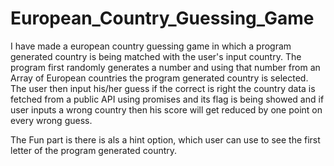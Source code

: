 # European_Country_Guessing_Game
I have made a european country guessing game in which a program generated country is being matched with the user's input country. The program first randomly generates a number and using that number from an Array of European countries the program generated country is selected. The user then input his/her guess if the correct is right the country data is fetched from a public API using promises and its flag is being showed and if user inputs a wrong country then his score will get reduced by one point on every wrong guess. 

The Fun part is there is als a hint option, which user can use to see the first letter of the program generated country.

